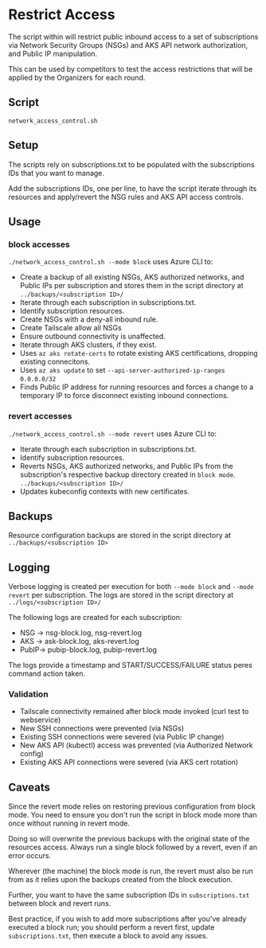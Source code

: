 # Restrict Access

The script within will restrict public inbound access to a set of subscriptions via Network Security Groups (NSGs) and AKS API network authorization, and Public IP manipulation.

This can be used by competitors to test the access restrictions that will be applied by the Organizers for each round.

## Script

`network_access_control.sh`

## Setup

The scripts rely on subscriptions.txt to be populated with the subscriptions IDs that you want to manage.

Add the subscriptions IDs, one per line, to have the script iterate through its resources and apply/revert the NSG rules and AKS API access controls.

## Usage

### block accesses

`./network_access_control.sh --mode block` uses Azure CLI to:

- Create a backup of all existing NSGs, AKS authorized networks, and Public IPs per subscription and stores them in the script directory at `../backups/<subscription ID>/`
- Iterate through each subscription in subscriptions.txt.
- Identify subscription resources.
- Create NSGs with a deny-all inbound rule.
- Create Tailscale allow all NSGs
- Ensure outbound connectivity is unaffected.
- Iterate through AKS clusters, if they exist.
- Uses `az aks rotate-certs` to rotate existing AKS certifications, dropping existing connecitons.
- Uses `az aks update` to set `--api-server-authorized-ip-ranges` `0.0.0.0/32`
- Finds Public IP address for running resources and forces a change to a temporary IP to force disconnect existing inbound connections.

### revert accesses

`./network_access_control.sh --mode revert` uses Azure CLI to:

- Iterate through each subscription in subscriptions.txt.
- Identify subscription resources.
- Reverts NSGs, AKS authorized networks, and Public IPs from the subscription's respective backup directory created in `block mode`. `../backups/<subscription ID>/`
- Updates kubeconfig contexts with new certificates.

## Backups

Resource configuration backups are stored in the script directory at `../backups/<subscription ID>`

## Logging

Verbose logging is created per execution for both `--mode block` and `--mode revert` per subscription. The logs are stored in the script directory at `../logs/<subscription ID>/`

The following logs are created for each subscription:

- NSG → nsg-block.log, nsg-revert.log
- AKS → ask-block.log, aks-revert.log
- PubIP→ pubip-block.log, pubip-revert.log

The logs provide a timestamp and START/SUCCESS/FAILURE status peres command action taken.

### Validation

- Tailscale connectivity remained after block mode invoked (curl test to webservice)
- New SSH connections were prevented (via NSGs)
- Existing SSH connections were severed (via Public IP change)
- New AKS API (kubectl) access was prevented (via Authorized Network config)
- Existing AKS API connections were severed (via AKS cert rotation)

## Caveats

Since the revert mode relies on restoring previous configuration from block mode. You need to ensure you don't run the script in block mode more than once without running in revert mode.

Doing so will overwrite the previous backups with the original state of the resources access. Always run a single block followed by a revert, even if an error occurs.

Wherever (the machine) the block mode is run, the revert must also be run from as it relies upon the backups created from the block execution.

Further, you want to have the same subscription IDs in `subscriptions.txt` between block and revert runs.

Best practice, if you wish to add more subscriptions after you've already executed a block run; you should perform a revert first, update `subscriptions.txt`, then execute a block to avoid any issues.
